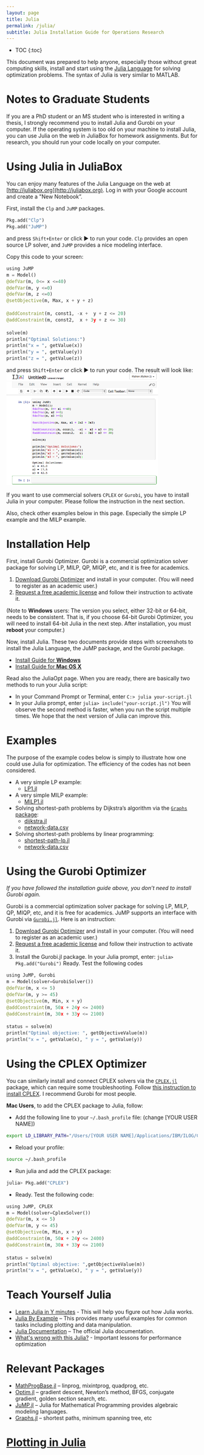 ```yaml
---
layout: page
title: Julia
permalink: /julia/
subtitle: Julia Installation Guide for Operations Research
---
```


* TOC
{:toc}


This document was prepared to help anyone, especially those without great computing skills, install and start using the [Julia Language](http://julialang.org) for solving optimization problems. The syntax of Julia is very similar to MATLAB.

# Notes to Graduate Students

If you are a PhD student or an MS student who is interested in writing a thesis, I strongly recommend you to install Julia and Gurobi on your computer. If the operating system is too old on your machine to install Julia, you can use Julia on the web in JuliaBox for homework assignments. But for research, you should run your code locally on your computer.

# Using Julia in JuliaBox

You can enjoy many features of the Julia Language on the web at [http://juliabox.org](http://juliabox.org).  Log in with your Google account and create a "New Notebook”.

First, install the `Clp` and `JuMP` packages.

~~~ python
Pkg.add("Clp")
Pkg.add("JuMP")
~~~
and press `Shift+Enter` or click ▶ to run your code. `Clp` provides an open source LP solver, and `JuMP` provides a nice modeling interface.

Copy this code to your screen:

~~~ python
using JuMP
m = Model()
@defVar(m, 0<= x <=40)
@defVar(m, y <=0)
@defVar(m, z <=0)
@setObjective(m, Max, x + y + z)

@addConstraint(m, const1, -x +  y + z <= 20)
@addConstraint(m, const2,  x + 3y + z <= 30)

solve(m)
println("Optimal Solutions:")
println("x = ", getValue(x))
println("y = ", getValue(y))
println("z = ", getValue(z))
~~~

and press `Shift+Enter` or click ▶ to run your code. The result will look like:
<img src="images/juliabox.png" width="400">

If you want to use commercial solvers `CPLEX` or `Gurobi`, you have to install Julia in your computer. Please follow the instruction in the next section.

Also, check other examples below in this page. Especially the simple LP example and the MILP example.

# Installation Help

First, install Gurobi Optimizer. Gurobi is a commercial optimization solver package for solving LP, MILP, QP, MIQP, etc, and it is free for academics.

1. [Download Gurobi Optimizer](http://user.gurobi.com/download/gurobi-optimizer) and install in your computer. (You will need to register as an academic user.)
2. [Request a free academic license](http://user.gurobi.com/download/licenses/free-academic) and follow their instruction to activate it.

(Note to **Windows** users: The version you select, either 32-bit or 64-bit, needs to be consistent. That is, if you choose 64-bit Gurobi Optimizer, you will need to install 64-bit Julia in the next step. After installation, you must **reboot** your computer.)

Now, install Julia. These two documents provide steps with screenshots to install the Julia Language, the JuMP package, and the Gurobi package.

- [Install Guide for **Windows**](julia_install_windows)
- [Install Guide for **Mac OS X**](julia_install_mac)

Read also the JuliaOpt page. When you are ready, there are basically two methods to run your Julia script:

- In your Command Prompt or Terminal, enter `C:> julia your-script.jl`
- In your Julia prompt, enter `julia> include("your-script.jl")`
You will observe the second method is faster, when you run the script multiple times. We hope that the next version of Julia can improve this.

# Examples

The purpose of the example codes below is simply to illustrate how one could use Julia for optimization. The efficiency of the codes has not been considered.

- A very simple LP example:
  - [LP1.jl](codes/LP1.jl)
- A very simple MILP example:
  - [MILP1.jl](codes/MILP1.jl)
- Solving shortest-path problems by Dijkstra’s algorithm via the [`Graphs` package](http://graphsjl-docs.readthedocs.org/en/latest/):
  - [dijkstra.jl](codes/dijkstra.jl)
  - [network-data.csv](codes/network-data.csv)
- Solving shortest-path problems by linear programming:
  - [shortest-path-lp.jl](codes/shortest-path-lp.jl)
  - [network-data.csv](codes/network-data.csv)

# Using the Gurobi Optimizer

*If you have followed the installation guide above, you don’t need to install Gurobi again.*

Gurobi is a commercial optimization solver package for solving LP, MILP, QP, MIQP, etc, and it is free for academics. JuMP supports an interface with Gurobi via [`Gurobi.jl`](https://github.com/JuliaOpt/Gurobi.jl). Here is an instruction:

1. [Download Gurobi Optimizer](http://user.gurobi.com/download/gurobi-optimizer) and install in your computer. (You will need to register as an academic user.)
2. [Request a free academic license](http://user.gurobi.com/download/licenses/free-academic) and follow their instruction to activate it.
3. Install the Gurobi.jl package. In your Julia prompt, enter: `julia> Pkg.add("Gurobi")`
Ready. Test the following codes

~~~ python
using JuMP, Gurobi
m = Model(solver=GurobiSolver())
@defVar(m, x <= 5)
@defVar(m, y >= 45)
@setObjective(m, Min, x + y)
@addConstraint(m, 50x + 24y <= 2400)
@addConstraint(m, 30x + 33y <= 2100)

status = solve(m)
println("Optimal objective: ", getObjectiveValue(m))
println("x = ", getValue(x), " y = ", getValue(y))
~~~

# Using the CPLEX Optimizer

You can similarly install and connect CPLEX solvers via the [`CPLEX.jl`](https://github.com/joehuchette/CPLEX.jl) package, which can require some troubleshooting. Follow [this instruction to install CPLEX](http://stom.chkwon.net/resources/computer-help/cplex/). I recommend Gurobi for most people.

**Mac Users**, to add the CPLEX package to Julia, follow:

* Add the following line to your `~/.bash_profile` file: (change [YOUR USER NAME])

~~~ bash
export LD_LIBRARY_PATH="/Users/[YOUR USER NAME]/Applications/IBM/ILOG/CPLEX_Studio126/cplex/bin/x86-64_osx/":$LD_LIBRARY_PATH
~~~

* Reload your profile:

~~~ bash
source ~/.bash_profile
~~~

* Run julia and add the CPLEX package:

~~~ python
julia> Pkg.add("CPLEX")
~~~

* Ready. Test the following code:

~~~ python
using JuMP, CPLEX
m = Model(solver=CplexSolver())
@defVar(m, x <= 5)
@defVar(m, y <= 45)
@setObjective(m, Min, x + y)
@addConstraint(m, 50x + 24y <= 2400)
@addConstraint(m, 30x + 33y <= 2100)

status = solve(m)
println("Optimal objective: ",getObjectiveValue(m))
println("x = ", getValue(x), " y = ", getValue(y))
~~~

# Teach Yourself Julia

- [Learn Julia in Y minutes](http://learnxinyminutes.com/docs/julia/) - This will help you figure out how Julia works.
- [Julia By Example](http://www.scolvin.com/juliabyexample/) – This provides many useful examples for common tasks including plotting and data manipulation.
- [Julia Documentation](http://docs.julialang.org/) – The official Julia documentation.
- [What's wrong with this Julia?](http://www.slideshare.net/KentaSato/whats-wrong-47403774) - Important lessons for performance optimization

# Relevant Packages

- [MathProgBase.jl](http://mathprogbasejl.readthedocs.org/en/latest/) – linprog, mixintprog, quadprog, etc.
- [Optim.jl](https://github.com/JuliaOpt/Optim.jl/blob/master/README.md) – gradient descent, Newton’s method, BFGS, conjugate gradient, golden section search, etc.
- [JuMP.jl](https://jump.readthedocs.org/en/latest/) – Julia for Mathematical Programming provides algebraic modeling languages.
- [Graphs.jl](http://graphsjl-docs.readthedocs.org/en/latest/) – shortest paths, minimum spanning tree, etc

# [Plotting in Julia](plotting)
